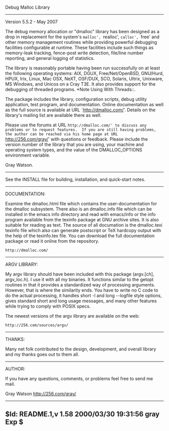 Debug Malloc Library
********************

Version 5.5.2 - May 2007

The debug memory allocation or "dmalloc" library has been designed as a
drop in replacement for the system's `malloc', `realloc', `calloc',
`free' and other memory management routines while providing powerful
debugging facilities configurable at runtime.  These facilities include
such things as memory-leak tracking, fence-post write detection,
file/line number reporting, and general logging of statistics.

   The library is reasonably portable having been run successfully on at
least the following operating systems: AIX, DGUX, Free/Net/OpenBSD,
GNU/Hurd, HPUX, Irix, Linux, Mac OSX, NeXT, OSF/DUX, SCO, Solaris,
Ultrix, Unixware, MS Windows, and Unicos on a Cray T3E.  It also
provides support for the debugging of threaded programs.  *Note Using
With Threads::.

   The package includes the library, configuration scripts, debug
utility application, test program, and documentation.  Online
documentation as well as the full source is available at URL
`http://dmalloc.com/'.  Details on the library's mailing list are
available there as well.

   Please use the forums at URL `http://dmalloc.com/' to discuss any
problems or to request features.  If you are still having problems, the
author can be reached via his home page at URL `http://256.com/gray/'
with questions or feedback.  Please include the version number of the
library that you are using, your machine and operating system types,
and the value of the DMALLOC_OPTIONS environment variable.

   Gray Watson.

-------------------------------------------------------------------------------

See the INSTALL file for building, installation, and quick-start notes.

-------------------------------------------------------------------------------

DOCUMENTATION:

Examine the dmalloc.html file which contains the user-documentation
for the dmalloc subsystem.  There also is an dmalloc.info file which
can be installed in the emacs info directory and read with emacs/info
or the info program available from the texinfo package at GNU archive
sites.  It is also suitable for reading as text.  The source of all
documation is the dmalloc.texi texinfo file which also can generate
postscript or TeX hardcopy output with the help of the texinfo.tex
file.  You can download the full documentation package or read it
online from the repository.

	http://dmalloc.com/

-------------------------------------------------------------------------------

ARGV LIBRARY:

My argv library should have been included with this package
(argv.[ch], argv_loc.h).  I use it with all my binaries.  It functions
similar to the getopt routines in that it provides a standardized way
of processing arguments.  However, that is where the similarity ends.
You have to write no C code to do the actual processing, it handles
short -l and long --logfile style options, gives standard short and
long usage messages, and many other features while trying to comply
with POSIX specs.

The newest versions of the argv library are available on the web:

	http://256.com/sources/argv/

-------------------------------------------------------------------------------

THANKS:

Many net folk contributed to the design, development, and overall
library and my thanks goes out to them all.

-------------------------------------------------------------------------------

AUTHOR:

If you have any questions, comments, or problems feel free to send me
mail.

Gray Watson
http://256.com/gray/

-------------------------------------------------------------------------------
$Id: README.1,v 1.58 2000/03/30 19:31:56 gray Exp $
-------------------------------------------------------------------------------
